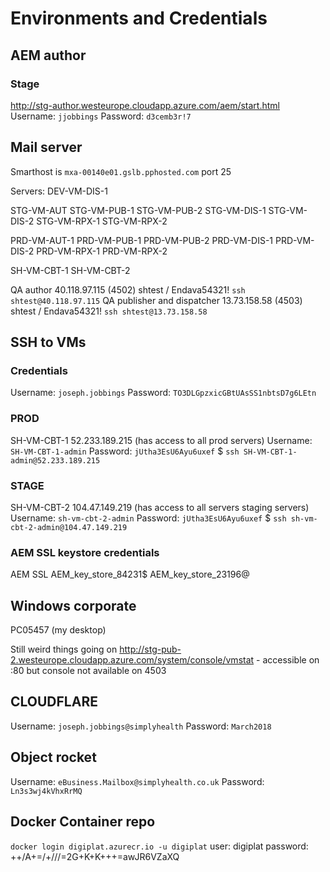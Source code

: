 # Environments and Credentials
## AEM author
### Stage
http://stg-author.westeurope.cloudapp.azure.com/aem/start.html
Username: `jjobbings` Password: `d3cemb3r!7`

## Mail server
Smarthost is `mxa-00140e01.gslb.pphosted.com` port 25

Servers:
DEV-VM-DIS-1

STG-VM-AUT
STG-VM-PUB-1
STG-VM-PUB-2
STG-VM-DIS-1
STG-VM-DIS-2
STG-VM-RPX-1
STG-VM-RPX-2

PRD-VM-AUT-1
PRD-VM-PUB-1
PRD-VM-PUB-2
PRD-VM-DIS-1
PRD-VM-DIS-2
PRD-VM-RPX-1
PRD-VM-RPX-2

SH-VM-CBT-1
SH-VM-CBT-2

QA author 40.118.97.115 (4502) shtest / Endava54321! `ssh shtest@40.118.97.115`
QA publisher and dispatcher 13.73.158.58 (4503) shtest / Endava54321! `ssh shtest@13.73.158.58`

## SSH to VMs
### Credentials
Username: `joseph.jobbings`
Password: `TO3DLGpzxicGBtUAsSS1nbtsD7g6LEtn`

### PROD
SH-VM-CBT-1 52.233.189.215 (has access to all prod servers)
Username: `SH-VM-CBT-1-admin`
Password: `jUtha3EsU6Ayu6uxef`
$ `ssh SH-VM-CBT-1-admin@52.233.189.215`

### STAGE
SH-VM-CBT-2 104.47.149.219 (has access to all servers staging servers)
Username: `sh-vm-cbt-2-admin`
Password: `jUtha3EsU6Ayu6uxef`
$ `ssh sh-vm-cbt-2-admin@104.47.149.219`

### AEM SSL keystore credentials
AEM SSL
AEM_key_store_84231$
AEM_key_store_23196@

## Windows corporate
PC05457 (my desktop)

Still weird things going on http://stg-pub-2.westeurope.cloudapp.azure.com/system/console/vmstat - accessible on :80 but console not available on 4503

##  CLOUDFLARE
Username: `joseph.jobbings@simplyhealth` Password: `March2018`

## Object rocket
Username: `eBusiness.Mailbox@simplyhealth.co.uk` Password: `Ln3s3wj4kVhxRrMQ`

## Docker Container repo
`docker login digiplat.azurecr.io -u digiplat`
user: digiplat
password: ++/A+=/+///=2G+K+K+++=awJR6VZaXQ
